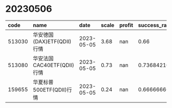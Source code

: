# 20230506
 | code | name | date | scale | profit | success_rate | pred | 
 | :----- | :----- | :----- | :----- | :----- | :----- | :----- | 
 | 513030 | 华安德国(DAX)ETF(QDII)行情 | 2023-05-05 | 3.68 | nan | 0.66 | 1 | 
 | 513080 | 华安法国CAC40ETF(QDII)行情 | 2023-05-05 | 0.73 | nan | 0.7368421052631579 | 1 | 
 | 159655 | 华夏标普500ETF(QDII)行情 | 2023-05-05 | 0.24 | nan | 0.6666666666666666 | 1 | 
